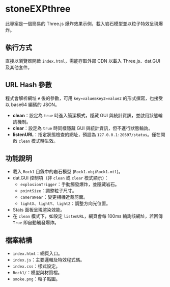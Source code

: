 # stoneEXPthree

此專案是一個簡易的 Three.js 爆炸效果示例，載入岩石模型並以粒子特效呈現爆炸。

## 執行方式
直接以瀏覽器開啟 `index.html`，需能存取外部 CDN 以載入 Three.js、dat.GUI 及其他套件。

## URL Hash 參數
程式會解析網址 `#` 後的參數，可用 `key=value&key2=value2` 的形式撰寫，也接受以 base64 編碼的 JSON。

- **clean**：設定為 `true` 時進入簡潔模式，隱藏 GUI 與統計資訊，並啟用狀態輪詢機制。
- **clear**：設定為 `true` 時同樣隱藏 GUI 與統計資訊，但不進行狀態輪詢。
- **listenURL**：指定狀態檢查的網址，預設為 `127.0.0.1:20597/status`。僅在開啟 `clean` 模式時生效。

## 功能說明
- 載入 `Rock1` 目錄中的岩石模型 (`Rock1.obj`/`Rock1.mtl`)。
- dat.GUI 控制項（非 `clean` 或 `clear` 模式顯示）：
  - `explosionTrigger`：手動觸發爆炸，並隱藏岩石。
  - `pointSize`：調整粒子尺寸。
  - `cameraNear`：變更相機近裁剪面。
  - `lightX`、`lightY`、`lightZ`：調整方向光位置。
- Stats 面板呈現渲染效能。
- 在 `clean` 模式下，如設定 `listenURL`，網頁會每 100ms 輪詢該網址，若回傳 `True` 即自動觸發爆炸。

## 檔案結構
- `index.html`：網頁入口。
- `index.js`：主要邏輯及特效程式碼。
- `index.css`：樣式設定。
- `Rock1/`：模型與材質檔。
- `smoke.png`：粒子貼圖。
